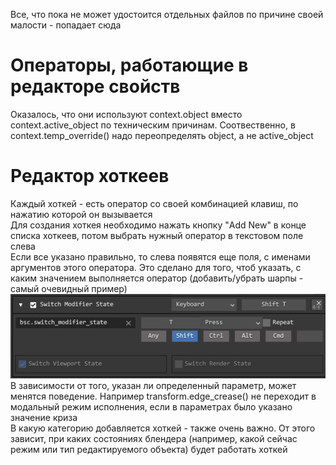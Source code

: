 Все, что пока не может удостоится отдельных файлов по причине своей малости - попадает сюда <br />
# Операторы, работающие в редакторе свойств
Оказалось, что они используют context.object вместо context.active_object по техническим причинам. Соотвественно, в context.temp_override() надо переопределять object, а не active_object <br />
# Редактор хоткеев
Каждый хоткей - есть оператор со своей комбинацией клавиш, по нажатию которой он вызывается <br />
Для создания хоткея необходимо нажать кнопку "Add New" в конце списка хоткеев, потом выбрать нужный оператор в текстовом поле слева <br />
Если все указано правильно, то слева появятся еще поля, с именами аргументов этого оператора. Это сделано для того, чтоб указать, с каким значением выполняется оператор (добавить/убрать шарпы - самый очевидный пример) <br />
![](https://github.com/sanya-2005/Blender-Code-Examples/blob/main/images/keymap.png)
В зависимости от того, указан ли определенный параметр, может менятся поведение. Например transform.edge_crease() не переходит в модальный режим исполнения, если в параметрах было указано значение криза <br />
В какую категорию добавляется хоткей - также очень важно. От этого зависит, при каких состояниях блендера (например, какой сейчас режим или тип редактируемого объекта) будет работать хоткей
